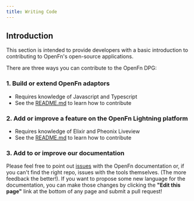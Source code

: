```yaml
---
title: Writing Code
---
```


## Introduction

This section is intended to provide developers with a basic introduction to
contributing to OpenFn's open-source applications.

There are three ways you can contribute to the OpenFn DPG: 

### 1. Build or extend OpenFn adaptors

- Requires knowledge of Javascript and Typescript
- See the [README.md](https://github.com/OpenFn/lightning#contribute-to-this-project) to learn how to contribute 

### 2. Add or improve a feature on the OpenFn Lightning platform
- Requires knowledge of Elixir and Pheonix Liveview
- See the [README.md](https://github.com/OpenFn/adaptors#contributing) to learn how to contribute

### 3. Add to or improve our documentation

Please feel free to point out [issues](https://github.com/openfn/docs/issues)
with the OpenFn documentation or, if you can't find the right repo, issues with the
tools themselves. (The more feedback the better!). If you want to propose some
new language for the documentation, you can make those changes by clicking the
**"Edit this page"** link at the bottom of any page and submit a pull request!

